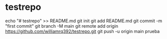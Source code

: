 # testrepo
echo "# testrepo" >> README.md
git init
git add README.md
git commit -m "first commit"
git branch -M main
git remote add origin https://github.com/williamrq392/testrepo.git
git push -u origin main
prueba
